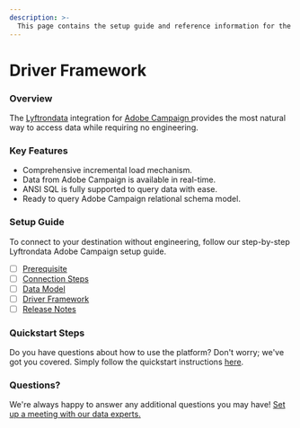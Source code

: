 ```yaml
---
description: >-
  This page contains the setup guide and reference information for the Adobe Campaign source connector.
---
```


# Driver Framework

### Overview

The [Lyftrondata](https://www.lyftrondata.com/) integration for [Adobe Campaign](https://www.lyftrondata.com/integration/adobe-campaign/)[ ](https://www.lyftrondata.com/integration/adobe-campaign/)provides the most natural way to access data while requiring no engineering.

### Key Features

* Comprehensive incremental load mechanism.
* Data from Adobe Campaign is available in real-time.&#x20;
* ANSI SQL is fully supported to query data with ease.
* Ready to query Adobe Campaign relational schema model.

### Setup Guide

To connect to your destination without engineering, follow our step-by-step Lyftrondata Adobe Campaign setup guide.

* [ ] [Prerequisite](../../marketing-analytics/adobe-campaign/prerequisite.md)
* [ ] [Connection Steps](../../marketing-analytics/adobe-campaign/connection-steps.md)
* [ ] [Data Model](../../marketing-analytics/adobe-campaign/data-model/)
* [ ] [Driver Framework](../../marketing-analytics/adobe-campaign/driver-framework/)
* [ ] [Release Notes](../../marketing-analytics/adobe-campaign/release-notes.md)

### Quickstart Steps

Do you have questions about how to use the platform? Don't worry; we've got you covered. Simply follow the quickstart instructions [here](../../../quickstart-steps.md).

### Questions? <a href="#questions" id="questions"></a>

We're always happy to answer any additional questions you may have! [Set up a meeting with our data experts.](https://www.lyftrondata.com/book-a-meeting/)


